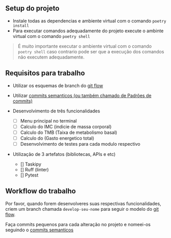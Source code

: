 ## Setup do projeto

- Instale todas as dependencias e ambiente virtual com o comando `poetry install`
- Para executar comandos adequadamente do projeto execute o ambinte virtual com o comando `poetry shell`

> É muito importante executar o ambiente virtual com o comando `poetry shell`
> caso contrario pode ser que a execução dos comandos não executem adequadamente.


## Requisitos para trabalho

- Utilizar os esquemas de branch do [git flow](https://www.alura.com.br/artigos/git-flow-o-que-e-como-quando-utilizar)
- Utilizar [commits semanticos (ou também chamado de Padrões de commits)](https://github.com/iuricode/padroes-de-commits)

- Desenvolvimento de três funcionalidades
  - [ ] Menu principal no terminal
  - [ ] Calculo do IMC (indicie de massa corporal)
  - [ ] Calculo do TMB (Taixa de metabolismo basal)
  - [ ] Calculo do (Gasto energetico total)
  - [ ] Desenvolvimento de testes para cada modulo respectivo

- Utilização de 3 artefatos (bibliotecas, APIs e etc)
  - [] Taskipy
  - [] Ruff (linter)
  - [] Pytest

## Workflow do trabalho

Por favor, quando forem desenvolveres suas respectivas funcionalidades, criem um branch
chamada `develop-seu-nome` para seguir o modelo do [git flow](https://www.alura.com.br/artigos/git-flow-o-que-e-como-quando-utilizar).

Faça commits pequenos para cada alteração no projeto e nomeei-os seguindo o [commits semanticos](https://github.com/iuricode/padroes-de-commits)